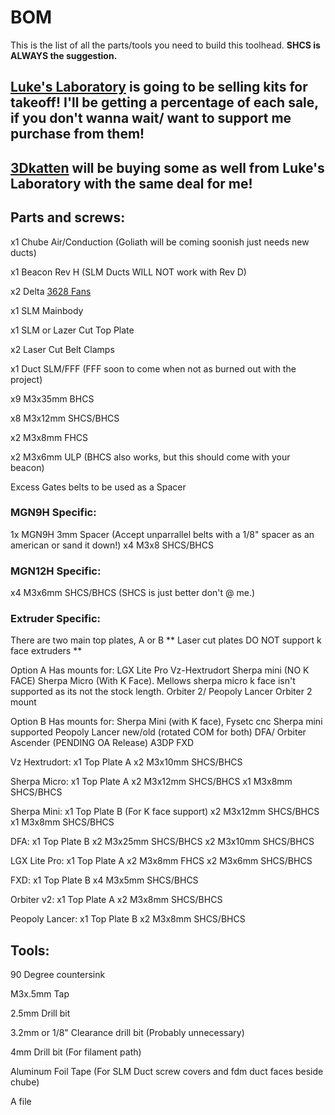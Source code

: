 # BOM
This is the list of all the parts/tools you need to build this toolhead. **SHCS is ALWAYS the suggestion.**

## [Luke's Laboratory](https://lukeslabonline.com/) is going to be selling kits for takeoff! I'll be getting a percentage of each sale, if you don't wanna wait/ want to support me purchase from them!

## [3Dkatten](https://3dkatten.eu/) will be buying some as well from Luke's Laboratory with the same deal for me!

## Parts and screws:
x1 Chube Air/Conduction (Goliath will be coming soonish just needs new ducts)

x1 Beacon Rev H (SLM Ducts WILL NOT work with Rev D)

x2 Delta [3628 Fans](https://www.digikey.ca/en/products/detail/delta-electronics/FFB03612EHNYCL/6580720)

x1 SLM Mainbody

x1 SLM or Lazer Cut Top Plate

x2 Laser Cut Belt Clamps

x1 Duct SLM/FFF (FFF soon to come when not as burned out with the project)

x9 M3x35mm BHCS

x8 M3x12mm SHCS/BHCS

x2 M3x8mm FHCS

x2 M3x6mm ULP (BHCS also works, but this should come with your beacon)

Excess Gates belts to be used as a Spacer

### MGN9H Specific:
1x MGN9H 3mm Spacer (Accept unparrallel belts with a 1/8" spacer as an american or sand it down!)
x4 M3x8 SHCS/BHCS 

### MGN12H Specific:
x4 M3x6mm SHCS/BHCS (SHCS is just better don't @ me.)

### Extruder Specific:

There are two main top plates, A or B
** Laser cut plates DO NOT support k face extruders **

Option A Has mounts for:
LGX Lite Pro
Vz-Hextrudort
Sherpa mini (NO K FACE)
Sherpa Micro (With K Face). Mellows sherpa micro k face isn't supported as its not the stock length.
Orbiter 2/ Peopoly Lancer Orbiter 2 mount

Option B Has mounts for:
Sherpa Mini (with K face), Fysetc cnc Sherpa mini supported
Peopoly Lancer new/old (rotated COM for both)
DFA/ Orbiter Ascender (PENDING OA Release)
A3DP FXD 

Vz Hextrudort:
x1 Top Plate A
x2 M3x10mm SHCS/BHCS

Sherpa Micro:
x1 Top Plate A
x2 M3x12mm SHCS/BHCS
x1 M3x8mm SHCS/BHCS

Sherpa Mini:
x1 Top Plate B (For K face support)
x2 M3x12mm SHCS/BHCS
x1 M3x8mm SHCS/BHCS

DFA:
x1 Top Plate B
x2 M3x25mm SHCS/BHCS
x2 M3x10mm SHCS/BHCS

LGX Lite Pro:
x1 Top Plate A
x2 M3x8mm FHCS
x2 M3x6mm SHCS/BHCS

FXD:
x1 Top Plate B
x4 M3x5mm SHCS/BHCS

Orbiter v2:
x1 Top Plate A
x2 M3x8mm SHCS/BHCS

Peopoly Lancer:
x1 Top Plate B
x2 M3x8mm SHCS/BHCS

## Tools:
90 Degree countersink 

M3x.5mm Tap

2.5mm Drill bit

3.2mm or 1/8" Clearance drill bit (Probably unnecessary)

4mm Drill bit (For filament path)

Aluminum Foil Tape (For SLM Duct screw covers and fdm duct faces beside chube)

A file